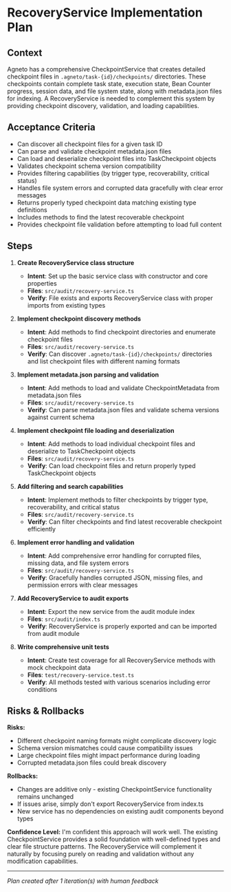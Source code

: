 # RecoveryService Implementation Plan

## Context
Agneto has a comprehensive CheckpointService that creates detailed checkpoint files in `.agneto/task-{id}/checkpoints/` directories. These checkpoints contain complete task state, execution state, Bean Counter progress, session data, and file system state, along with metadata.json files for indexing. A RecoveryService is needed to complement this system by providing checkpoint discovery, validation, and loading capabilities.

## Acceptance Criteria
- Can discover all checkpoint files for a given task ID
- Can parse and validate checkpoint metadata.json files  
- Can load and deserialize checkpoint files into TaskCheckpoint objects
- Validates checkpoint schema version compatibility
- Provides filtering capabilities (by trigger type, recoverability, critical status)
- Handles file system errors and corrupted data gracefully with clear error messages
- Returns properly typed checkpoint data matching existing type definitions
- Includes methods to find the latest recoverable checkpoint
- Provides checkpoint file validation before attempting to load full content

## Steps

1. **Create RecoveryService class structure** 
   - **Intent**: Set up the basic service class with constructor and core properties
   - **Files**: `src/audit/recovery-service.ts`
   - **Verify**: File exists and exports RecoveryService class with proper imports from existing types

2. **Implement checkpoint discovery methods**
   - **Intent**: Add methods to find checkpoint directories and enumerate checkpoint files
   - **Files**: `src/audit/recovery-service.ts`
   - **Verify**: Can discover `.agneto/task-{id}/checkpoints/` directories and list checkpoint files with different naming formats

3. **Implement metadata.json parsing and validation**
   - **Intent**: Add methods to load and validate CheckpointMetadata from metadata.json files
   - **Files**: `src/audit/recovery-service.ts`  
   - **Verify**: Can parse metadata.json files and validate schema versions against current schema

4. **Implement checkpoint file loading and deserialization**
   - **Intent**: Add methods to load individual checkpoint files and deserialize to TaskCheckpoint objects
   - **Files**: `src/audit/recovery-service.ts`
   - **Verify**: Can load checkpoint files and return properly typed TaskCheckpoint objects

5. **Add filtering and search capabilities**
   - **Intent**: Implement methods to filter checkpoints by trigger type, recoverability, and critical status
   - **Files**: `src/audit/recovery-service.ts`
   - **Verify**: Can filter checkpoints and find latest recoverable checkpoint efficiently

6. **Implement error handling and validation**
   - **Intent**: Add comprehensive error handling for corrupted files, missing data, and file system errors
   - **Files**: `src/audit/recovery-service.ts`
   - **Verify**: Gracefully handles corrupted JSON, missing files, and permission errors with clear messages

7. **Add RecoveryService to audit exports**
   - **Intent**: Export the new service from the audit module index
   - **Files**: `src/audit/index.ts`
   - **Verify**: RecoveryService is properly exported and can be imported from audit module

8. **Write comprehensive unit tests**
   - **Intent**: Create test coverage for all RecoveryService methods with mock checkpoint data
   - **Files**: `test/recovery-service.test.ts` 
   - **Verify**: All methods tested with various scenarios including error conditions

## Risks & Rollbacks

**Risks:**
- Different checkpoint naming formats might complicate discovery logic
- Schema version mismatches could cause compatibility issues  
- Large checkpoint files might impact performance during loading
- Corrupted metadata.json files could break discovery

**Rollbacks:**
- Changes are additive only - existing CheckpointService functionality remains unchanged
- If issues arise, simply don't export RecoveryService from index.ts
- New service has no dependencies on existing audit components beyond types

**Confidence Level:** I'm confident this approach will work well. The existing CheckpointService provides a solid foundation with well-defined types and clear file structure patterns. The RecoveryService will complement it naturally by focusing purely on reading and validation without any modification capabilities.

---
_Plan created after 1 iteration(s) with human feedback_
